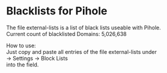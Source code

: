 # Blacklists for Pihole
The file external-lists is a list of black lists useable with Pihole.<br>
Current count of blacklisted Domains: 5,026,638


How to use: <br>
Just copy and paste all entries of the file external-lists under <br>
-> Settings -> Block Lists <br>
into the field.
